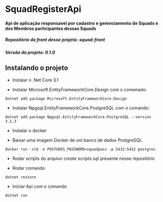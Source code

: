 # SquadRegisterApi

#### Api de aplicação responsavel por cadastro e gerenciamento de Squads e dos Membros participantes dessas Squads
##### Repositório do front desse projeto: squad-front
##### Versão do projeto: 0.1.0

## Instalando o projeto

- Instalar o .Net Core 3.1

- Instalar Microsoft.EntityFrameworkCore.Design com o comenado:

`dotnet add package Microsoft.EntityFrameworkCore.Design`

- Instalar Npgsql.EntityFrameworkCore.PostgreSQL com o comando:

`dotnet add package Npgsql.EntityFrameworkCore.PostgreSQL --version 3.1.3`

- Instalar o docker

- Baixar uma imagem Docker de um banco de dados PostgreSQL

`docker run -itd -e POSTGRES_PASSWORD=squadpass -p 5432:5432 postgres`

- Rodar scripts do arquivo *create scripts.sql* presente nesse repositório

- Rodar comando

`dotnet restore`

- Iniciar Api com o comando

`dotnet run`
